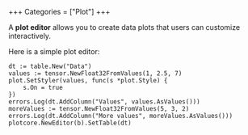 +++
Categories = ["Plot"]
+++

A **plot editor** allows you to create data plots that users can customize interactively.

Here is a simple plot editor:

```Goal
dt := table.New("Data")
values := tensor.NewFloat32FromValues(1, 2.5, 7)
plot.SetStyler(values, func(s *plot.Style) {
    s.On = true
})
errors.Log(dt.AddColumn("Values", values.AsValues()))
moreValues := tensor.NewFloat32FromValues(5, 3, 2)
errors.Log(dt.AddColumn("More values", moreValues.AsValues()))
plotcore.NewEditor(b).SetTable(dt)
```
